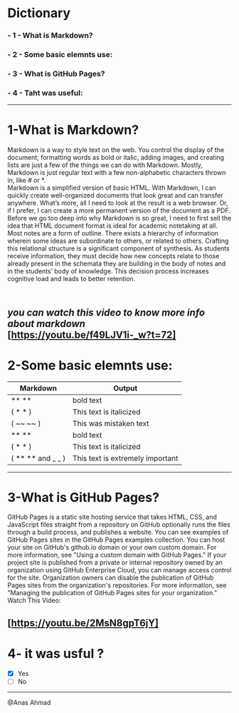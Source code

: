 # Dictionary
### - 1 - What is Markdown?
### - 2 - Some basic elemnts use:
### - 3 - What is GitHub Pages?
### - 4 - Taht was useful:

  ----------------
# 1-What is Markdown?
 Markdown is a way to style text on the web. You control the display of the document; formatting words as bold or italic, adding images, and creating lists are just a few of the things we can do with Markdown.
 Mostly, Markdown is just regular text with a few non-alphabetic characters thrown in, like # or *.<br>
 Markdown is a simplified version of basic HTML. With Markdown, I can quickly create well-organized documents that look great and can transfer anywhere. What’s more,
 all I need to look at the result is a web browser. Or, if I prefer, I can create a more permanent version of the document as a PDF.
Before we go too deep into why Markdown is so great, I need to first sell the idea that HTML document format is ideal for academic notetaking at all.
Most notes are a form of outline. There exists a hierarchy of information wherein some ideas are subordinate to others, or related to others. Crafting this relational
structure is a significant component of synthesis. As students receive information, they must decide how new concepts relate to those already present in the schemata they
are building in the body of notes and in the students’ body of knowledge. This decision process increases cognitive load and leads to better retention.
 
 <br> *you can watch this video to know more info about markdown*<br>
  [https://youtu.be/f49LJV1i-_w?t=72]
 ----------------
 # 2-Some basic elemnts use:
   Markdown  | Output
  ------------- | -------------
  ** **	  | bold text
( *  * ) |	This text is italicized 
( ~~ ~~ )	  | This was mistaken text
 ** **	  | bold text
( *  * ) |	This text is italicized 
( ** ** and _ _ )	  | This text is extremely important
  ----------------
# 3-What is GitHub Pages? 

GitHub Pages is a static site hosting service that takes HTML, CSS, and JavaScript files straight from a repository on GitHub
optionally runs the files through a build process, and publishes a website. You can see examples of GitHub Pages sites in the GitHub Pages examples collection.
You can host your site on GitHub's github.io domain or your own custom domain. For more information, see "Using a custom domain with GitHub Pages."
If your project site is published from a private or internal repository owned by an organization using GitHub Enterprise Cloud, you can manage access control for the site.
Organization owners can disable the publication of GitHub Pages sites from the organization's repositories. For more information, see "Managing the publication of GitHub Pages
sites for your organization."
<br>Watch This Video:<br>

[https://youtu.be/2MsN8gpT6jY]
  ----------------
# 4- it was usful ?
- [x] Yes
- [ ] No
-----------------
@Anas Ahmad
